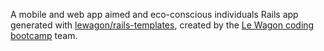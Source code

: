 A mobile and web app aimed and eco-conscious individuals
Rails app generated with [lewagon/rails-templates](https://github.com/lewagon/rails-templates), created by the [Le Wagon coding bootcamp](https://www.lewagon.com) team.
